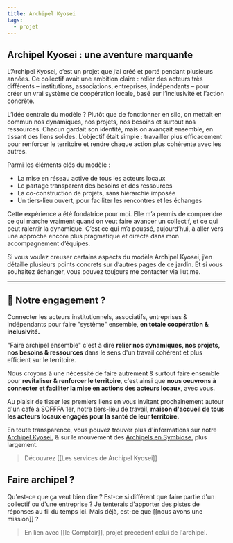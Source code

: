 ```yaml
---
title: Archipel Kyosei
tags:
  - projet
---
```

## **Archipel Kyosei : une aventure marquante**

L’Archipel Kyosei, c’est un projet que j’ai créé et porté pendant plusieurs années. Ce collectif avait une ambition claire : relier des acteurs très différents – institutions, associations, entreprises, indépendants – pour créer un vrai système de coopération locale, basé sur l’inclusivité et l’action concrète.

L’idée centrale du modèle ? Plutôt que de fonctionner en silo, on mettait en commun nos dynamiques, nos projets, nos besoins et surtout nos ressources. Chacun gardait son identité, mais on avançait ensemble, en tissant des liens solides. L’objectif était simple : travailler plus efficacement pour renforcer le territoire et rendre chaque action plus cohérente avec les autres.

Parmi les éléments clés du modèle :

- La mise en réseau active de tous les acteurs locaux
- Le partage transparent des besoins et des ressources
- La co-construction de projets, sans hiérarchie imposée
- Un tiers-lieu ouvert, pour faciliter les rencontres et les échanges


Cette expérience a été fondatrice pour moi. Elle m’a permis de comprendre ce qui marche vraiment quand on veut faire avancer un collectif, et ce qui peut ralentir la dynamique. C’est ce qui m’a poussé, aujourd’hui, à aller vers une approche encore plus pragmatique et directe dans mon accompagnement d’équipes.

Si vous voulez creuser certains aspects du modèle Archipel Kyosei, j’en détaille plusieurs points concrets sur d’autres pages de ce jardin. Et si vous souhaitez échanger, vous pouvez toujours me contacter via liut.me.

---
## 👐 Notre engagement ?

Connecter les acteurs institutionnels, associatifs, entreprises & indépendants pour faire "système" ensemble, **en totale coopération & inclusivité.**

"Faire archipel ensemble" c'est à dire **relier nos dynamiques, nos projets, nos besoins & ressources** dans le sens d'un travail cohérent et plus efficient sur le territoire.

Nous croyons à une nécessité de faire autrement & surtout faire ensemble pour **revitaliser & renforcer le territoire**, c'est ainsi que **nous oeuvrons à connecter et faciliter la mise en actions des acteurs locaux**, avec vous.

Au plaisir de tisser les premiers liens en vous invitant prochainement autour d'un café à SOFFFA 1er, notre tiers-lieu de travail, **maison d'accueil de tous les acteurs locaux engagés pour la santé de leur territoire.**

En toute transparence, vous pouvez trouver plus d'informations sur notre [Archipel Kyosei.](https://www.notion.so/Archipel-Kyosei-93368e15506643e7ade9038e915c5858) & sur le mouvement des  [Archipels en Symbiose.](https://www.notion.so/Archipels-en-Symbiose-943edbd316454f6aa0f4800e9081cac6) plus largement.

> Découvrez [[Les services de Archipel Kyosei]]

## Faire archipel ?
Qu'est-ce que ça veut bien dire ? Est-ce si différent que faire partie d'un collectif ou d'une entreprise ? Je tenterais d'apporter des pistes de réponses au fil du temps ici.
Mais déjà, est-ce que [[nous avons une mission]] ?

> En lien avec [[le Comptoir]], projet précédent celui de l'archipel.
